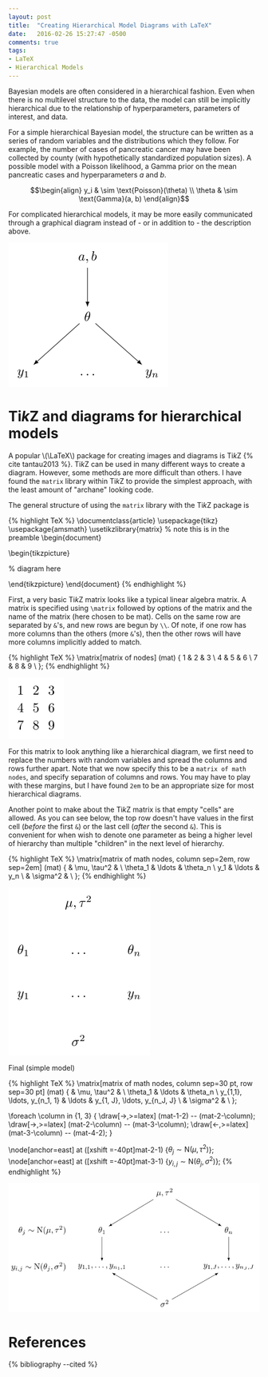 ```yaml
---
layout: post
title:  "Creating Hierarchical Model Diagrams with LaTeX"
date:   2016-02-26 15:27:47 -0500
comments: true
tags:
- LaTeX
- Hierarchical Models
---
```


Bayesian models are often considered in a hierarchical fashion. Even when there is no multilevel structure to the data, the model can still be implicitly hierarchical due to the relationship of hyperparameters, parameters of interest, and data.

For a simple hierarchical Bayesian model, the structure can be written as a series of random variables and the distributions which they follow. For example, the number of cases of pancreatic cancer may have been collected by county (with hypothetically standardized population sizes). A possible model with a Poisson likelihood, a Gamma prior on the mean pancreatic cases and hyperparameters *a* and *b*.

$$\begin{align}
y_i & \sim \text{Poisson}(\theta) \\
\theta & \sim \text{Gamma}(a, b)
\end{align}$$

For complicated hierarchical models, it may be more easily communicated through a graphical diagram instead of - or in addition to - the description above.

![Just number](/assets/img/hierarchical-comparison.svg)

# Ti*k*Z and diagrams for hierarchical models

A popular \\(\LaTeX\\) package for creating images and diagrams is Ti*k*Z {% cite tantau2013 %}. Ti*k*Z can be used in many different ways to create a diagram. However, some methods are more difficult than others. I have found the `matrix` library within Ti*k*Z to provide the simplest approach, with the least amount of "archane" looking code.

The general structure of using the `matrix` library with the Ti*k*Z package is

{% highlight TeX %}
\documentclass{article}
\usepackage{tikz}
\usepackage{amsmath} 
\usetikzlibrary{matrix} % note this is in the preamble
\begin{document}

\begin{tikzpicture}

% diagram here

\end{tikzpicture}
\end{document}
{% endhighlight %}

First, a very basic Ti*k*Z matrix looks like a typical linear algebra matrix. A matrix is specified using `\matrix` followed by options of the matrix and the name of the matrix (here chosen to be mat). Cells on the same row are separated by `&`'s, and new rows are begun by `\\`. Of note, if one row has more columns than the others (more `&`'s), then the other rows will have more columns implicitly added to match.

{% highlight TeX %}
\matrix[matrix of nodes] (mat)
{
    1 & 2 & 3 \\
    4 & 5 & 6 \\
    7 & 8 & 9 \\
};
{% endhighlight %}

![Just number](/assets/img/hierarchical-graph-1.svg)

For this matrix to look anything like a hierarchical diagram, we first need to replace the numbers with random variables and spread the columns and rows further apart. Note that we now specify this to be a `matrix of math nodes`, and specify separation of columns and rows. You may have to play with these margins, but I have found `2em` to be an appropriate size for most hierarchical diagrams.

Another point to make about the Ti*k*Z matrix is that empty "cells" are allowed. As you can see below, the top row doesn't have values in the first cell (*before* the first `&`) or the last cell (*after* the second `&`). This is convenient for when wish to denote one parameter as being a higher level of hierarchy than multiple "children" in the next level of hierarchy.

{% highlight TeX %}
\matrix[matrix of math nodes, column sep=2em, row sep=2em] (mat)
{
    & \mu, \tau^2 & \\
    \theta_1 & \ldots & \theta_n \\
    y_1 & \ldots & y_n \\
    & \sigma^2 & \\
};
{% endhighlight %}

![Just math](/assets/img/hierarchical-graph-2.svg)

Final (simple model)

{% highlight TeX %}
\matrix[matrix of math nodes, column sep=30 pt, row sep=30 pt] (mat)
{
    & \mu, \tau^2 & \\ 
    \theta_1 & \ldots & \theta_n \\
    y_{1,1}, \ldots, y_{n_1, 1} & \ldots & y_{1, J}, 
    \ldots, y_{n_J, J} \\
    & \sigma^2 & \\
};

\foreach \column in {1, 3}
{
    \draw[->,>=latex] (mat-1-2) -- (mat-2-\column);
    \draw[->,>=latex] (mat-2-\column) -- (mat-3-\column);
    \draw[<-,>=latex] (mat-3-\column) -- (mat-4-2);
}

\node[anchor=east] at ([xshift =-40pt]mat-2-1) 
{$\theta_j \sim \text{N}(\mu, \tau^2)$};
\node[anchor=east] at ([xshift =-40pt]mat-3-1) 
{$y_{i, j} \sim \text{N}(\theta_j, \sigma^2)$};
{% endhighlight %}

![Include arrows and names](/assets/img/hierarchical-graph.svg)

# References

{% bibliography --cited %}
